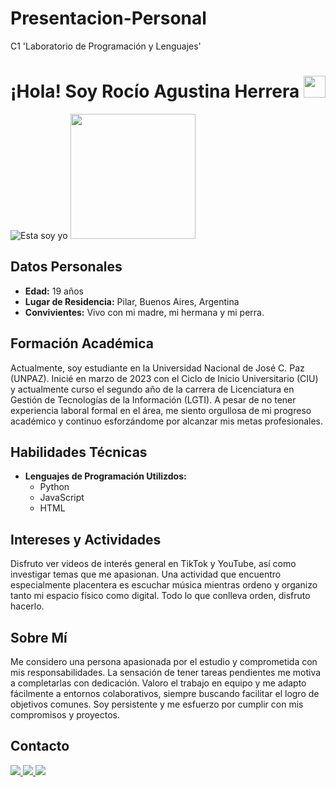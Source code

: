 # Presentacion-Personal
C1 'Laboratorio de Programación y Lenguajes'

 <h1 align="center">¡Hola! Soy Rocío Agustina Herrera <img src="https://media.giphy.com/media/hvRJCLFzcasrR4ia7z/giphy.gif" width="35"></h1>

![Esta soy yo]()
<img src="ruta-de-tu-imagen" width="200" />


## Datos Personales

- **Edad:** 19 años
- **Lugar de Residencia:** Pilar, Buenos Aires, Argentina
- **Convivientes:** Vivo con mi madre, mi hermana y mi perra.

## Formación Académica

Actualmente, soy estudiante en la Universidad Nacional de José C. Paz (UNPAZ). Inicié en marzo de 2023 con el Ciclo de Inicio Universitario (CIU) y actualmente curso el segundo año de la carrera de Licenciatura en Gestión de Tecnologías de la Información (LGTI). A pesar de no tener experiencia laboral formal en el área, me siento orgullosa de mi progreso académico y continuo esforzándome por alcanzar mis metas profesionales.

## Habilidades Técnicas

- **Lenguajes de Programación Utilizdos:**
  - Python
  - JavaScript
  - HTML

## Intereses y Actividades

Disfruto ver videos de interés general en TikTok y YouTube, así como investigar temas que me apasionan. Una actividad que encuentro especialmente placentera es escuchar música mientras ordeno y organizo tanto mi espacio físico como digital. Todo lo que conlleva orden, disfruto hacerlo.

## Sobre Mí

 Me considero una persona apasionada por el estudio y comprometida con mis responsabilidades. La sensación de tener tareas pendientes me motiva a completarlas con dedicación. Valoro el trabajo en equipo y me adapto fácilmente a entornos colaborativos, siempre buscando facilitar el logro de objetivos comunes. Soy persistente y me esfuerzo por cumplir con mis compromisos y proyectos.

## Contacto
<a href="https://myaccount.google.com/?hl=es&gar=WzEyMF0">
  <img src= "https://img.shields.io/badge/Gmail-D14836?style=for-the-badge&logo=gmail&logoColor=white">
</a>

<a href="www.linkedin.com/in/rocío-herrera-820257267">
  <img src="https://img.shields.io/badge/linkedin-%230077B5.svg?style=for-the-badge&logo=linkedin&logoColor=white">
</a>

<a href= "https://www.instagram.com/_roherrera_/?h1=es">
  <img src= "https://img.shields.io/badge/Instagram-%23E4405F.svg?style=for-the-badge&logo=Instagram&logoColor=white">
</a>



